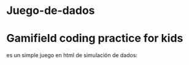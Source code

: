 # Juego-de-dados
<h1>Gamifield coding practice for kids</h1>
<p> es un simple juego en html de simulación de dados: </p>


